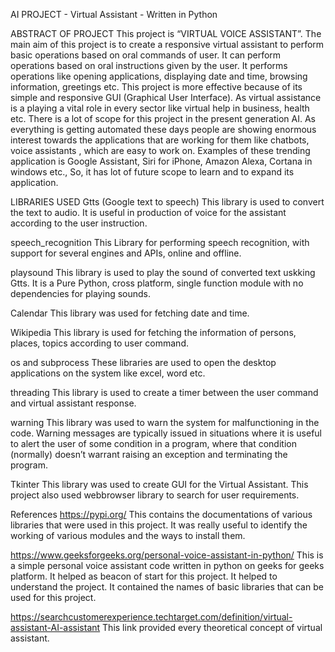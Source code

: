 AI PROJECT - Virtual Assistant - Written in Python

ABSTRACT OF PROJECT
This project is “VIRTUAL VOICE ASSISTANT”. The main aim of this project is to create a responsive virtual assistant to perform basic operations based on oral commands of user. It can perform operations based on oral instructions given by the user. It performs operations like opening applications, displaying date and time, browsing information, greetings etc. This project is more effective because of its simple and responsive GUI (Graphical User Interface). As virtual assistance is a playing a vital role in every sector like virtual help in business, health etc. There is a lot of scope for this project in the present generation AI. As everything is getting automated these days people are showing enormous interest towards the applications that are working for them like chatbots, voice assistants , which are easy to work on. Examples of these trending application is Google Assistant, Siri for iPhone, Amazon Alexa, Cortana in windows etc., So, it has lot of future scope to learn and to expand its application.

LIBRARIES USED
Gtts (Google text to speech)
This library is used to convert the text to audio. It is useful in production of voice for the assistant according to the user instruction.

speech_recognition
This Library for performing speech recognition, with support for several engines and APIs, online and offline.

playsound
This library is used to play the sound of converted text uskking Gtts. It is a Pure Python, cross platform, single function module with no dependencies for playing sounds.

Calendar
This library was used for fetching date and time.

Wikipedia
This library is used for fetching the information of persons, places, topics according to user command.

os and subprocess
These libraries are used to open the desktop applications on the system like excel, word etc.

threading
This library is used to create a timer between the user command and virtual assistant response.

warning
This library was used to warn the system for malfunctioning in the code. Warning messages are typically issued in situations where it is useful to alert the user of some condition in a program, where that condition (normally) doesn’t warrant raising an exception and terminating the program.

Tkinter
This library was used to create GUI for the Virtual Assistant. This project also used webbrowser library to search for user requirements.

References
https://pypi.org/
This contains the documentations of various libraries that were used in this project. It was really useful to identify the working of various modules and the ways to install them.

https://www.geeksforgeeks.org/personal-voice-assistant-in-python/
This is a simple personal voice assistant code written in python on geeks for geeks platform. It helped as beacon of start for this project. It helped to understand the project. It contained the names of basic libraries that can be used for this project.

https://searchcustomerexperience.techtarget.com/definition/virtual-assistant-AI-assistant
This link provided every theoretical concept of virtual assistant.
